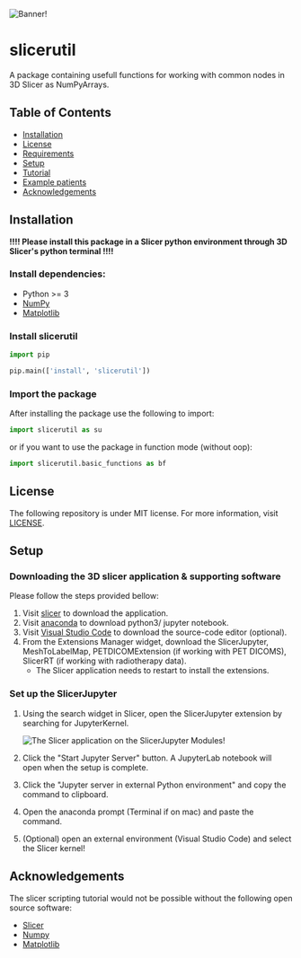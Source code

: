 ![Banner!](/slicerutil/assets/Banner.png)

# slicerutil
A package containing usefull functions for working with common nodes in 3D Slicer as NumPyArrays. 

## Table of Contents
- [Installation](#Installation)
- [License](#License)
- [Requirements](#Requirements)
- [Setup](#Setup)
- [Tutorial](#Description)
- [Example patients](#Examples)
- [Acknowledgements](#Acknowledgements)

## Installation
**!!!! Please install this package in a Slicer python environment through 3D Slicer's python terminal !!!!**

### Install dependencies:
* Python >= 3
* [NumPy](https://numpy.org/doc/stable/index.html)
* [Matplotlib](https://matplotlib.org)

### Install slicerutil
``` python
import pip

pip.main(['install', 'slicerutil'])
```

### Import the package
After installing the package use the following to import:
``` python
import slicerutil as su
```

or if you want to use the package in function mode (without oop):
``` python
import slicerutil.basic_functions as bf
```

## License
The following repository is under MIT license. For more information, visit [LICENSE](/LICENSE).

## Setup

### Downloading the 3D slicer application & supporting software

Please follow the steps provided bellow:
1. Visit [slicer](https://download.slicer.org) to download the application.
2. Visit [anaconda](https://www.anaconda.com/download) to download python3/ jupyter notebook.
3. Visit [Visual Studio Code](https://code.visualstudio.com/Download) to download the source-code editor (optional).
4. From the Extensions Manager widget, download the SlicerJupyter, MeshToLabelMap, PETDICOMExtension (if working with PET DICOMS), SlicerRT (if working with radiotherapy data).
    - The Slicer application needs to restart to install the extensions.

### Set up the SlicerJupyter
1. Using the search widget in Slicer, open the SlicerJupyter extension by searching for JupyterKernel.

    ![The Slicer application on the SlicerJupyter Modules!](/slicerutil/assets/SlicerJupyterScreenCapture.png)
2. Click the "Start Jupyter Server" button. A JupyterLab notebook will open when the setup is complete.
3. Click the "Jupyter server in external Python environment" and copy the command to clipboard.
4. Open the anaconda prompt (Terminal if on mac) and paste the command.
5. (Optional) open an external environment (Visual Studio Code) and select the Slicer kernel!


## Acknowledgements
The slicer scripting tutorial would not be possible without the following open source software:
- [Slicer](https://github.com/Slicer/Slicer)
- [Numpy](https://github.com/numpy/numpy)
- [Matplotlib](https://github.com/matplotlib/matplotlib)
